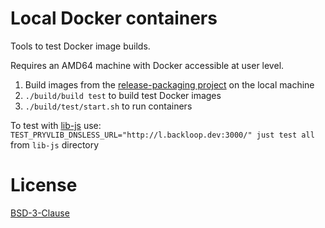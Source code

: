 # Local Docker containers

Tools to test Docker image builds.

Requires an AMD64 machine with Docker accessible at user level.

1. Build images from the [release-packaging project](https://github.com/pryv/dev-release-packaging) on the local machine
2. `./build/build test` to build test Docker images
3. `./build/test/start.sh`  to run containers

To test with [lib-js](https://github.com/pryv/lib-js) 
use: `TEST_PRYVLIB_DNSLESS_URL="http://l.backloop.dev:3000/" just test all` from `lib-js` directory

# License

[BSD-3-Clause](LICENSE)
